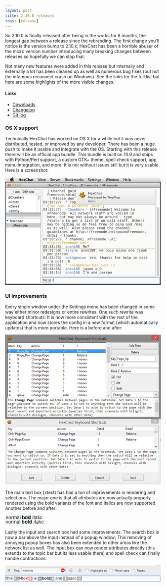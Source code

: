 ```yaml
---
layout: post
title: 2.10.0 released
tags: [release]
---
```


So 2.10.0 is finally released after being in the works for 8 months, the longest gap between a release since the rebranding. The first change you'll notice is the version bump to 2.10.x; HexChat has been a horrible abuser of the micro version number introducing many breaking changes between releases so hopefully we can stop that. 

Not many new features were added in this release but internally and externally a lot has been cleaned up as well as numerous bug fixes (but not the infamous reconnect crash on Windows). See the links for the full list but here are some highlights of the more visible changes.

#### Links

- [Downloads](http://hexchat.github.io/downloads.html)
- [Changelog](http://hexchat.readthedocs.org/en/latest/changelog.html)
- [Git log](https://github.com/hexchat/hexchat/compare/v2.9.6...v2.10.0)

### OS X support

Technically HexChat has worked on OS X for a while but it was never distributed, tested, or improved by any developer. There has been a huge push to make it usable and integrate with the OS. Starting with this release there will be an official app bundle. This bundle is built on 10.9 and ships with Python/Perl support, a custom GTK+ theme, spell check support, app menu integration, and more! It is not without issues still but it is very usable. Here is a screenshot:

![HexChat 2.10 on Mac OSX 10.9 Mavericks](/img/news/osx_screenshot.png)

### UI Improvements

Every single window under the Settings menu has been changed in some way either minor redesigns or entire rewrites. One such rewrite was keyboard shortcuts. It is now more consistent with the rest of the application and now stores the config in a new format (which automatically updates) that is more portable. Here is a before and after:

![HexChat 2.10 Keyboard Shortcuts](/img/news/keyboard_shortcuts.png)

The main text box (xtext) has had a ton of improvements in rendering and selections. The major one is that all attributes are now actually properly rendered using the bold variants of the font and italics are now supported. Another before and after:

![HexChat font rendering](/img/news/font_rendering.png)

Lastly the input and search box had some improvements. The search box is now a bar above the input instead of a popup window; This removing of annoying popup boxes has also been extended to other areas like the network list as well. The input box can now render attributes directly (this extends to the topic bar but its less usable there) and spell check can finally handle contractions.

![HexChat search bar](/img/news/searchbar_and_inputbox.png)